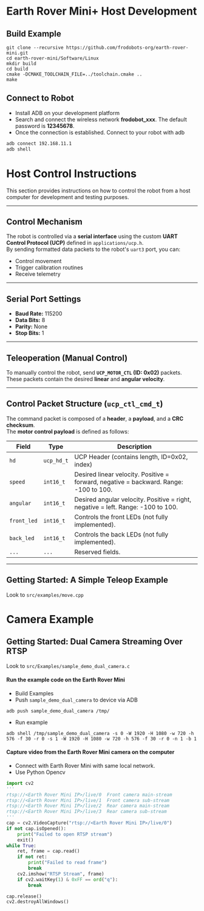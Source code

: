# Earth Rover Mini+ Host Development

## Build Example
```
git clone --recursive https://github.com/frodobots-org/earth-rover-mini.git
cd earth-rover-mini/Software/Linux
mkdir build
cd build
cmake -DCMAKE_TOOLCHAIN_FILE=../toolchain.cmake ..
make
```

## Connect to Robot
- Install ADB on your development platform
- Search and connect the wireless network <b>frodobot_xxx</b>. The default password is <b>12345678</b>.
- Once the connection is established. Connect to your robot with adb
```bash
adb connect 192.168.11.1
adb shell
```

# Host Control Instructions

This section provides instructions on how to control the robot from a host computer for development and testing purposes.

---

## Control Mechanism

The robot is controlled via a **serial interface** using the custom **UART Control Protocol (UCP)** defined in `applications/ucp.h`.  
By sending formatted data packets to the robot's `uart3` port, you can:

- Control movement  
- Trigger calibration routines  
- Receive telemetry  

---

## Serial Port Settings

- **Baud Rate:** 115200  
- **Data Bits:** 8  
- **Parity:** None  
- **Stop Bits:** 1  

---

## Teleoperation (Manual Control)

To manually control the robot, send **`UCP_MOTOR_CTL` (ID: 0x02)** packets.  
These packets contain the desired **linear** and **angular velocity**.

---

## Control Packet Structure (`ucp_ctl_cmd_t`)

The command packet is composed of a **header**, a **payload**, and a **CRC checksum**.  
The **motor control payload** is defined as follows:

| Field     | Type      | Description                                                                 |
|-----------|-----------|-----------------------------------------------------------------------------|
| `hd`      | `ucp_hd_t`| UCP Header (contains length, ID=0x02, index)                                |
| `speed`   | `int16_t` | Desired linear velocity. Positive = forward, negative = backward. Range: -100 to 100. |
| `angular` | `int16_t` | Desired angular velocity. Positive = right, negative = left. Range: -100 to 100. |
| `front_led` | `int16_t` | Controls the front LEDs (not fully implemented).                          |
| `back_led`  | `int16_t` | Controls the back LEDs (not fully implemented).                           |
| `...`       | `...`     | Reserved fields.                                                          |

---

## Getting Started: A Simple Teleop Example

Look to `src/examples/move.cpp`

# Camera Example

## Getting Started: Dual Camera Streaming Over RTSP

Look to `src/Examples/sample_demo_dual_camera.c`
#### Run the example code on the Earth Rover Mini
- Build Examples
- Push `sample_demo_dual_camera` to device via ADB
```
adb push sample_demo_dual_camera /tmp/
```
- Run example
```
adb shell /tmp/sample_demo_dual_camera -s 0 -W 1920 -H 1080 -w 720 -h 576 -f 30 -r 0 -s 1 -W 1920 -H 1080 -w 720 -h 576 -f 30 -r 0 -n 1 -b 1
```
#### Capture video from the Earth Rover Mini camera on the computer
- Connect with Earth Rover Mini with same local network.
- Use Python Opencv
```python
import cv2
'''
rtsp://<Earth Rover Mini IP>/live/0  Front camera main-stream
rtsp://<Earth Rover Mini IP>/live/1  Front camera sub-stream
rtsp://<Earth Rover Mini IP>/live/2  Rear camera main-stream
rtsp://<Earth Rover Mini IP>/live/3  Rear camera sub-stream
'''
cap = cv2.VideoCapture("rtsp://<Earth Rover Mini IP>/live/0")
if not cap.isOpened():
    print("Failed to open RTSP stream")
    exit()
while True:
    ret, frame = cap.read()
    if not ret:
        print("Failed to read frame")
        break
    cv2.imshow("RTSP Stream", frame)
    if cv2.waitKey(1) & 0xFF == ord("q"):
        break

cap.release()
cv2.destroyAllWindows()
```

